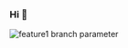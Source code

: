 ### Hi 👋

![feature1 branch parameter](https://discord.c99.nl/widget/theme-1/615241717800501335.png)
